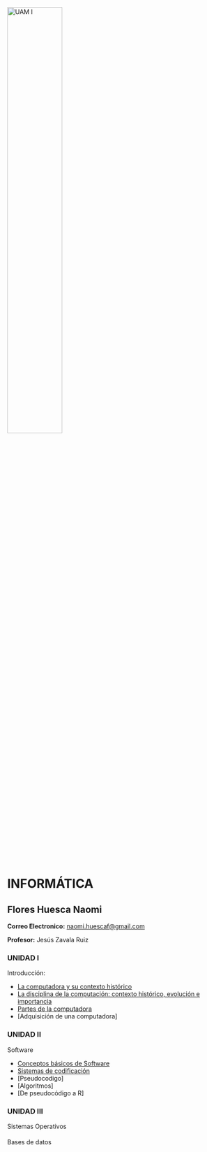 <img src="Images/UAM Logo PNG.png" alt="UAM I" width="50%"/>

# INFORMÁTICA
## Flores Huesca Naomi
**Correo Electronico:**  naomi.huescaf@gmail.com


**Profesor:** Jesús Zavala Ruiz

### UNIDAD I
Introducción:
- [La computadora y su contexto histórico](Tarea1.1.md)
- [La disciplina de la computación: contexto histórico, evolución e importancia](Tarea1-2.md)
- [Partes de la computadora](Tarea1-3.md)
- [Adquisición de una computadora] 

### UNIDAD II
Software
- [Conceptos básicos de Software](Tarea2.1.md)
- [Sistemas de codificación](Tarea2.2.md)
- [Pseudocodigo]
- [Algoritmos]
- [De pseudocódigo a R]

### UNIDAD III
Sistemas Operativos

####
Bases de datos



